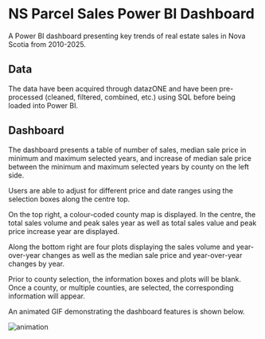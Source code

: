 # NS Parcel Sales Power BI Dashboard
A Power BI dashboard presenting key trends of real estate sales in Nova Scotia from 2010-2025. 

## Data
The data have been acquired through datazONE and have been pre-processed (cleaned, filtered, combined, etc.) using SQL before being loaded into Power BI.

## Dashboard
The dashboard presents a table of number of sales, median sale price in minimum and maximum selected years, and increase of median sale price between the minimum and maximum selected years by county on the left side. 

Users are able to adjust for different price and date ranges using the selection boxes along the centre top. 

On the top right, a colour-coded county map is displayed. In the centre, the total sales volume and peak sales year as well as total sales value and peak price increase year are displayed. 

Along the bottom right are four plots displaying the sales volume and year-over-year changes as well as the median sale price and year-over-year changes by year.

Prior to county selection, the information boxes and plots will be blank. Once a county, or multiple counties, are selected, the corresponding information will appear.

An animated GIF demonstrating the dashboard features is shown below.

![animation](demo_loop.gif)

